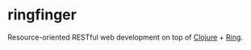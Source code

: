 # ringfinger #
Resource-oriented RESTful web development on top of [Clojure](http://clojure.org) + [Ring](https://github.com/mmcgrana/ring).

